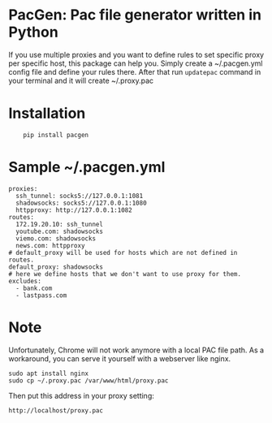 # PacGen: Pac file generator written in Python
If you use multiple proxies and you want to define rules to set specific proxy per specific host, this package can help you.
Simply create a ~/.pacgen.yml config file and define your rules there.
After that run `updatepac` command in your terminal and it will create ~/.proxy.pac

# Installation
```
    pip install pacgen
```


# Sample ~/.pacgen.yml
```
proxies:
  ssh_tunnel: socks5://127.0.0.1:1081
  shadowsocks: socks5://127.0.0.1:1080
  httpproxy: http://127.0.0.1:1082
routes:
  172.19.20.10: ssh_tunnel
  youtube.com: shadowsocks
  viemo.com: shadowsocks
  news.com: httpproxy
# default_proxy will be used for hosts which are not defined in routes.
default_proxy: shadowsocks
# here we define hosts that we don't want to use proxy for them.
excludes:
  - bank.com
  - lastpass.com
```

# Note
Unfortunately, Chrome will not work anymore with a local PAC file path.
As a workaround, you can serve it yourself with a webserver like nginx.

```
sudo apt install nginx
sudo cp ~/.proxy.pac /var/www/html/proxy.pac

```

Then put this address in your proxy setting:

```
http://localhost/proxy.pac
```
